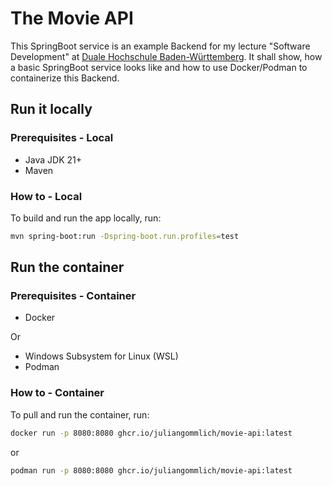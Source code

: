 # The Movie API

This SpringBoot service is an example Backend for my lecture "Software Development" at [Duale Hochschule Baden-Württemberg](https://www.dhbw-vs.de/en/index.html). It shall show, how a basic SpringBoot service looks like and how to use Docker/Podman to containerize this Backend.

## Run it locally

### Prerequisites - Local

- Java JDK 21+
- Maven

### How to - Local

To build and run the app locally, run:

```bash
mvn spring-boot:run -Dspring-boot.run.profiles=test
```

## Run the container

### Prerequisites - Container

- Docker

Or

- Windows Subsystem for Linux (WSL)
- Podman

### How to - Container

To pull and run the container, run:

```bash
docker run -p 8080:8080 ghcr.io/juliangommlich/movie-api:latest
```

or

```bash
podman run -p 8080:8080 ghcr.io/juliangommlich/movie-api:latest
```
